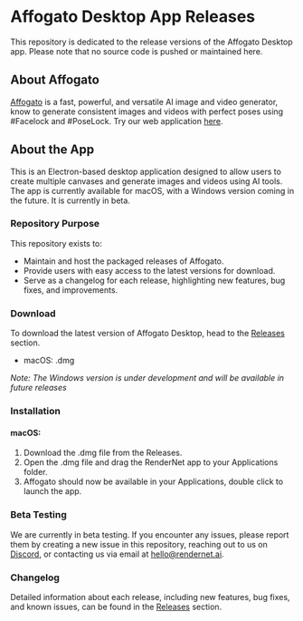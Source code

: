 # Affogato Desktop App Releases
This repository is dedicated to the release versions of the Affogato Desktop app. Please note that no source code is pushed or maintained here.

## About Affogato
[Affogato](https://affogato.ai/) is a fast, powerful, and versatile AI image and video generator, know to generate consistent images and videos with perfect poses using #Facelock and #PoseLock. Try our web application [here](https://app.affogato.ai/).

## About the App
This is an Electron-based desktop application designed to allow users to create multiple canvases and generate images and videos using AI tools. The app is currently available for macOS, with a Windows version coming in the future. It is currently in beta.

### Repository Purpose
This repository exists to:
- Maintain and host the packaged releases of Affogato.
- Provide users with easy access to the latest versions for download.
- Serve as a changelog for each release, highlighting new features, bug fixes, and improvements.

### Download
To download the latest version of Affogato Desktop, head to the [Releases](https://github.com/roverxio/affogato-desktop/releases) section.
- macOS: .dmg

_Note: The Windows version is under development and will be available in future releases_

### Installation
#### macOS:
1. Download the .dmg file from the Releases.
2. Open the .dmg file and drag the RenderNet app to your Applications folder.
3. Affogato should now be available in your Applications, double click to launch the app.

### Beta Testing
We are currently in beta testing. If you encounter any issues, please report them by creating a new issue in this repository, reaching out to us on [Discord](https://discord.com/invite/affogato-ai), or contacting us via email at hello@rendernet.ai.

### Changelog
Detailed information about each release, including new features, bug fixes, and known issues, can be found in the [Releases](https://github.com/roverxio/affogato-desktop/releases) section.

